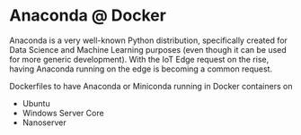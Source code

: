 # Anaconda @ Docker

Anaconda is a very well-known Python distribution, specifically created for Data Science and Machine Learning purposes (even though it can be used for more generic development). With the IoT Edge request on the rise, having Anaconda running on the edge is becoming a common request. 

Dockerfiles to have Anaconda or Miniconda running in Docker containers on 

- Ubuntu
- Windows Server Core
- Nanoserver

